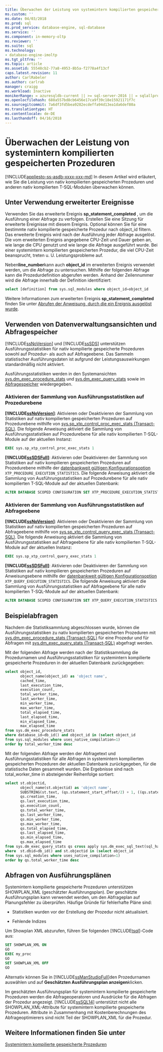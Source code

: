 ```yaml
---
title: Überwachen der Leistung von systemintern kompilierten gespeicherten Prozeduren | Microsoft-Dokumentation
ms.custom: ''
ms.date: 04/03/2018
ms.prod: sql
ms.prod_service: database-engine, sql-database
ms.service: ''
ms.component: in-memory-oltp
ms.reviewer: ''
ms.suite: sql
ms.technology:
- database-engine-imoltp
ms.tgt_pltfrm: ''
ms.topic: article
ms.assetid: 55548cb2-77a8-4953-8b5a-f2778a4f13cf
caps.latest.revision: 11
author: CarlRabeler
ms.author: carlrab
manager: craigg
ms.workload: Inactive
monikerRange: = azuresqldb-current || >= sql-server-2016 || = sqlallproducts-allversions
ms.openlocfilehash: 688a557bd8cb6456e17ca9f39c18e15921171f7c
ms.sourcegitcommit: 7a6df3fd5bea9282ecdeffa94d13ea1da6def80a
ms.translationtype: HT
ms.contentlocale: de-DE
ms.lasthandoff: 04/16/2018
---
```

# <a name="monitoring-performance-of-natively-compiled-stored-procedures"></a>Überwachen der Leistung von systemintern kompilierten gespeicherten Prozeduren
[!INCLUDE[appliesto-ss-asdb-xxxx-xxx-md](../../includes/appliesto-ss-asdb-xxxx-xxx-md.md)]
  In diesem Artikel wird erläutert, wie Sie die Leistung von nativ kompilierten gespeicherten Prozeduren und anderen nativ kompilierten T-SQL-Modulen überwachen können.  
  
## <a name="using-extended-events"></a>Unter Verwendung erweiterter Ereignisse  
 Verwenden Sie das erweiterte Ereignis **sp_statement_completed** , um die Ausführung einer Abfrage zu verfolgen. Erstellen Sie eine Sitzung für erweiterte Ereignisse mit diesem Ereignis. Optional können Sie für eine bestimmte nativ kompilierte gespeicherte Prozedur nach object_id filtern. Das erweiterte Ereignis wird nach der Ausführung jeder Abfrage ausgelöst. Die vom erweiterten Ereignis angegebene CPU-Zeit und Dauer geben an, wie lange die CPU genutzt und wie lange die Abfrage ausgeführt wurde. Bei einer systemintern kompilierten gespeicherten Prozedur, die viel CPU-Zeit beansprucht, treten u. U. Leistungsprobleme auf.  
  
 Neben**line_number**kann auch **object_id** im erweiterten Ereignis verwendet werden, um die Abfrage zu untersuchen. Mithilfe der folgenden Abfrage kann die Prozedurdefinition abgerufen werden. Anhand der Zeilennummer wird die Abfrage innerhalb der Definition identifiziert:  
  
```sql  
select [definition] from sys.sql_modules where object_id=object_id  
```  
  
 Weitere Informationen zum erweiterten Ereignis **sp_statement_completed** finden Sie unter [Abrufen der Anweisung, durch die ein Ereignis ausgelöst wurde](http://blogs.msdn.com/b/extended_events/archive/2010/05/07/making-a-statement-how-to-retrieve-the-t-sql-statement-that-caused-an-event.aspx).  
  
## <a name="using-data-management-views-and-query-store"></a>Verwenden von Datenverwaltungsansichten und Abfragespeicher
 [!INCLUDE[ssNoVersion](../../includes/ssnoversion-md.md)] und [!INCLUDE[ssSDS](../../includes/sssds-md.md)] unterstützen Ausführungsstatistiken für nativ kompilierte gespeicherte Prozeduren sowohl auf Prozedur- als auch auf Abfrageebene. Das Sammeln statistischer Ausführungsdaten ist aufgrund der Leistungsauswirkungen standardmäßig nicht aktiviert.  

Ausführungsstatistiken werden in den Systemansichten [sys.dm_exec_procedure_stats](../../relational-databases/system-dynamic-management-views/sys-dm-exec-procedure-stats-transact-sql.md) und [sys.dm_exec_query_stats](../../relational-databases/system-dynamic-management-views/sys-dm-exec-query-stats-transact-sql.md) sowie im [Abfragespeicher](../../relational-databases/performance/monitoring-performance-by-using-the-query-store.md) wiedergegeben.

### <a name="enabling-procedure-level-execution-statistics-collection"></a>Aktivieren der Sammlung von Ausführungsstatistiken auf Prozedurebene

**[!INCLUDE[ssNoVersion](../../includes/ssnoversion-md.md)]**: Aktivieren oder Deaktivieren der Sammlung von Statistiken auf nativ kompilierten gespeicherten Prozeduren auf Prozedurebene mithilfe von [sys.sp_xtp_control_proc_exec_stats &#40;Transact-SQL&#41;](../../relational-databases/system-stored-procedures/sys-sp-xtp-control-proc-exec-stats-transact-sql.md).  Die folgende Anweisung aktiviert die Sammlung von Ausführungsstatistiken auf Prozedurebene für alle nativ kompilierten T-SQL-Module auf der aktuellen Instanz:
```sql
EXEC sys.sp_xtp_control_proc_exec_stats 1
```

**[!INCLUDE[ssSDSFull](../../includes/sssdsfull-md.md)]**: Aktivieren oder Deaktivieren der Sammlung von Statistiken auf nativ kompilieren gespeicherten Prozeduren auf Prozedurebene mithilfe der [datenbankweit gültigen Konfigurationsoption](../../t-sql/statements/alter-database-scoped-configuration-transact-sql.md) `XTP_PROCEDURE_EXECUTION_STATISTICS`. Die folgende Anweisung aktiviert die Sammlung von Ausführungsstatistiken auf Prozedurebene für alle nativ kompilierten T-SQL-Module auf der aktuellen Datenbank:
```sql
ALTER DATABASE SCOPED CONFIGURATION SET XTP_PROCEDURE_EXECUTION_STATISTICS = ON
```

### <a name="enabling-query-level-execution-statistics-collection"></a>Aktivieren der Sammlung von Ausführungsstatistiken auf Abfrageebene

**[!INCLUDE[ssNoVersion](../../includes/ssnoversion-md.md)]**: Aktivieren oder Deaktivieren der Sammlung von Statistiken auf nativ kompilierten gespeicherten Prozeduren auf Abfrageebene mithilfe von [sys.sp_xtp_control_query_exec_stats &#40;Transact-SQL&#41;](../../relational-databases/system-stored-procedures/sys-sp-xtp-control-query-exec-stats-transact-sql.md).  Die folgende Anweisung aktiviert die Sammlung von Ausführungsstatistiken auf Abfrageebene für alle nativ kompilierten T-SQL-Module auf der aktuellen Instanz:
```sql
EXEC sys.sp_xtp_control_query_exec_stats 1
```

**[!INCLUDE[ssSDSFull](../../includes/sssdsfull-md.md)]**: Aktivieren oder Deaktivieren der Sammlung von Statistiken auf nativ kompilieren gespeicherten Prozeduren auf Anweisungsebene mithilfe der [datenbankweit gültigen Konfigurationsoption](../../t-sql/statements/alter-database-scoped-configuration-transact-sql.md) `XTP_QUERY_EXECUTION_STATISTICS`. Die folgende Anweisung aktiviert die Sammlung von Ausführungsstatistiken auf Abfrageebene für alle nativ kompilierten T-SQL-Module auf der aktuellen Datenbank:
```sql
ALTER DATABASE SCOPED CONFIGURATION SET XTP_QUERY_EXECUTION_STATISTICS = ON
```

## <a name="sample-queries"></a>Beispielabfragen

 Nachdem die Statistiksammlung abgeschlossen wurde, können die Ausführungsstatistiken zu nativ kompilierten gespeicherten Prozeduren mit [sys.dm_exec_procedure_stats &#40;Transact-SQL&#41;](../../relational-databases/system-dynamic-management-views/sys-dm-exec-procedure-stats-transact-sql.md) für eine Prozedur und für Abfragen mit [sys.dm_exec_query_stats &#40;Transact-SQL&#41;](../../relational-databases/system-dynamic-management-views/sys-dm-exec-query-stats-transact-sql.md) abgefragt werden.  
 
  
 Mit der folgenden Abfrage werden nach der Statistiksammlung die Prozedurnamen und Ausführungsstatistiken für systemintern kompilierte gespeicherte Prozeduren in der aktuellen Datenbank zurückgegeben:  
  
```sql  
select object_id,  
       object_name(object_id) as 'object name',  
       cached_time,  
       last_execution_time,  
       execution_count,  
       total_worker_time,  
       last_worker_time,  
       min_worker_time,  
       max_worker_time,  
       total_elapsed_time,  
       last_elapsed_time,  
       min_elapsed_time,  
       max_elapsed_time   
from sys.dm_exec_procedure_stats  
where database_id=db_id() and object_id in (select object_id   
from sys.sql_modules where uses_native_compilation=1)  
order by total_worker_time desc  
```  
  
 Mit der folgenden Abfrage werden der Abfragetext und Ausführungsstatistiken für alle Abfragen in systemintern kompilierten gespeicherten Prozeduren der aktuellen Datenbank zurückgegeben, für die statistische Daten gesammelt wurden. Die Ergebnisse sind nach total_worker_time in absteigender Reihenfolge sortiert:  
  
```sql  
select st.objectid,   
       object_name(st.objectid) as 'object name',   
       SUBSTRING(st.text, (qs.statement_start_offset/2) + 1, ((qs.statement_end_offset-qs.statement_start_offset)/2) + 1) as 'query text',   
       qs.creation_time,  
       qs.last_execution_time,  
       qs.execution_count,  
       qs.total_worker_time,  
       qs.last_worker_time,  
       qs.min_worker_time,  
       qs.max_worker_time,  
       qs.total_elapsed_time,  
       qs.last_elapsed_time,  
       qs.min_elapsed_time,  
       qs.max_elapsed_time  
from sys.dm_exec_query_stats qs cross apply sys.dm_exec_sql_text(sql_handle) st  
where  st.dbid=db_id() and st.objectid in (select object_id   
from sys.sql_modules where uses_native_compilation=1)  
order by qs.total_worker_time desc  
```  

## <a name="query-execution-plans"></a>Abfragen von Ausführungsplänen

 Systemintern kompilierte gespeicherte Prozeduren unterstützen SHOWPLAN_XML (geschätzter Ausführungsplan). Der geschätzte Ausführungsplan kann verwendet werden, um den Abfrageplan auf Planungsfehler zu überprüfen. Häufige Gründe für fehlerhafte Pläne sind:  
  
-   Statistiken wurden vor der Erstellung der Prozedur nicht aktualisiert.  
  
-   Fehlende Indizes  
  
 Um Showplan XML abzurufen, führen Sie folgenden [!INCLUDE[tsql](../../includes/tsql-md.md)]-Code aus:  
  
```sql  
SET SHOWPLAN_XML ON  
GO  
EXEC my_proc   
GO  
SET SHOWPLAN_XML OFF  
GO  
```  
  
 Alternativ können Sie in [!INCLUDE[ssManStudioFull](../../includes/ssmanstudiofull-md.md)]den Prozedurnamen auswählen und auf **Geschätzten Ausführungsplan anzeigen**klicken.  
  
 Im geschätzten Ausführungsplan für systemintern kompilierte gespeicherte Prozeduren werden die Abfrageoperatoren und Ausdrücke für die Abfragen der Prozedur angezeigt. [!INCLUDE[ssSQL14](../../includes/sssql14-md.md)] unterstützt nicht alle SHOWPLAN_XML-Attribute für systemintern kompilierte gespeicherte Prozeduren. Attribute in Zusammenhang mit Kostenberechnungen des Abfrageoptimierers sind nicht Teil der SHOWPLAN_XML für die Prozedur.  
  
## <a name="see-also"></a>Weitere Informationen finden Sie unter  
 [Systemintern kompilierte gespeicherte Prozeduren](../../relational-databases/in-memory-oltp/natively-compiled-stored-procedures.md)  
  
  
